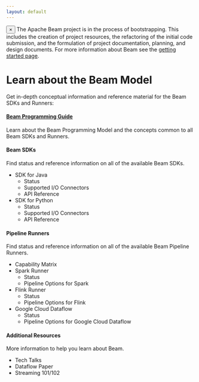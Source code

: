 ```yaml
---
layout: default
---
```

<p>
  <div class="alert alert-info alert-dismissible" role="alert">
  <span class="glyphicon glyphicon-flag" aria-hidden="true"></span>
  <button type="button" class="close" data-dismiss="alert" aria-label="Close"><span aria-hidden="true">&times;</span></button>
  The Apache Beam project is in the process of bootstrapping. This includes the creation of project resources, the refactoring of the initial code submission, and the formulation of project documentation, planning, and design documents. For more information about Beam see the <a href="/getting_started/">getting started page</a>.
  </div>
</p>

# Learn about the Beam Model

Get in-depth conceptual information and reference material for the Beam SDKs and Runners:

#### [Beam Programming Guide](programming-guide.html) 
Learn about the Beam Programming Model and the concepts common to all Beam SDKs and Runners.

#### Beam SDKs
Find status and reference information on all of the available Beam SDKs.

* SDK for Java
  * Status
  * Supported I/O Connectors
  * API Reference
* SDK for Python
  * Status
  * Supported I/O Connectors
  * API Reference

#### Pipeline Runners
Find status and reference information on all of the available Beam Pipeline Runners.

* Capability Matrix
* Spark Runner
  * Status
  * Pipeline Options for Spark
* Flink Runner
  * Status
  * Pipeline Options for Flink
* Google Cloud Dataflow
  * Status
  * Pipeline Options for Google Cloud Dataflow

#### Additional Resources
More information to help you learn about Beam.

* Tech Talks
* Dataflow Paper
* Streaming 101/102